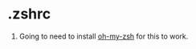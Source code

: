 # .zshrc
1. Going to need to install [oh-my-zsh](https://github.com/robbyrussell/oh-my-zsh) for this to work.
